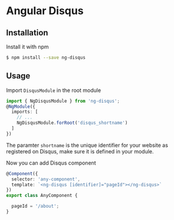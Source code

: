 <h1>Angular Disqus</h1>

## Installation

Install it with npm

```bash
$ npm install --save ng-disqus
```

## Usage

Import `DisqusModule` in the root module

```ts
import { NgDisqusModule } from 'ng-disqus';
@NgModule({
  imports: [
    // ...
    NgDisqusModule.forRoot('disqus_shortname')
  ]
})
```

The paramter `shortname` is the unique identifier for your website as registered on Disqus, make sure it is defined in your module.

Now you can add Disqus component

```ts
@Component({
  selector: 'any-component',
  template: `<ng-disqus [identifier]="pageId"></ng-disqus>`
})
export class AnyComponent {

  pageId = '/about';
}
```
